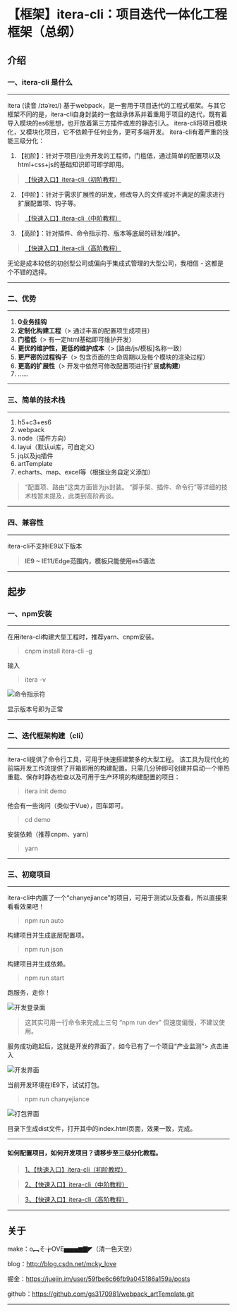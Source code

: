 # 【框架】itera-cli：项目迭代一体化工程框架（总纲）

## 介绍

### 一、itera-cli 是什么

-------------------

itera (读音 /ɪtəˈreɪ/) 基于webpack，是一套用于项目迭代的工程式框架。与其它框架不同的是，itera-cli自身封装的一套继承体系并着重用于项目的迭代，既有着导入模块的es6思想，也开放着第三方插件或库的静态引入。
itera-cli将项目模块化，又模块化项目，它不依赖于任何业务，更可多端开发。
itera-cli有着严重的技能三级分化：

 1. 【初阶】：针对于项目/业务开发的工程师，门槛低，通过简单的配置项以及html+css+js的基础知识即可即学即用。

> [【快速入口】itera-cli（初阶教程）](https://blog.csdn.net/mcky_love/article/details/79760782 "【快速入口】itera-cli（初阶入门）")

 2. 【中阶】：针对于需求扩展性的研发，修改导入的文件或对不满足的需求进行扩展配置项、钩子等。

> [【快速入口】itera-cli（中阶教程）](https://blog.csdn.net/mcky_love/article/details/79760782 "【快速入口】itera-cli（中阶教程）")

 3. 【高阶】：针对插件、命令指示符、版本等底层的研发/维护。

> [【快速入口】itera-cli（高阶教程）](https://blog.csdn.net/mcky_love/article/details/79760782 "【快速入口】itera-cli（高阶教程）")

无论是成本较低的初创型公司或偏向于集成式管理的大型公司，我相信 - 这都是个不错的选择。

-------------------

### 二、优势

-------------------

 1. **0业务挂钩**
 2. **定制化构建工程**（> 通过丰富的配置项生成项目）
 3. **门槛低**（> 有一定html基础即可维护开发）
 4. **更优的维护性，更低的维护成本**（> [路由/js/模板]名称一致）
 5. **更严密的过程钩子**（> 包含页面的生命周期以及每个模块的渲染过程）
 6. **更高的扩展性**（> 开发中依然可修改配置项进行扩展**或构建**）
 7. ......

-------------------

### 三、简单的技术栈

-------------------

 1. h5+c3+es6
 2. webpack
 3. node（插件方向）
 4. layui（默认ui库，可自定义）
 5. jq以及jq插件
 6. artTemplate
 7. echarts、map、excel等（根据业务自定义添加）

> “配置项、路由”这类方面皆为js封装。
> “脚手架、插件、命令行”等详细的技术栈暂未提及，此类到高阶再谈。

-------------------

### 四、兼容性

-------------------

itera-cli不支持IE9以下版本
>**IE9 ~ IE11/Edge范围内，模板只能使用es5语法**

-------------------

## 起步

### 一、npm安装

-------------------

在用itera-cli构建大型工程时，推荐yarn、cnpm安装。

> cnpm install itera-cli -g

输入

> itera -v

![命令指示符](http://img.blog.csdn.net/20180409101917251?watermark/2/text/aHR0cDovL2Jsb2cuY3Nkbi5uZXQvTWNreV9Mb3Zl/font/5a6L5L2T/fontsize/400/fill/I0JBQkFCMA==/dissolve/70/gravity/SouthEast)

显示版本号即为正常

-------------------

### 二、迭代框架构建（cli）

-------------------

itera-cli提供了命令行工具，可用于快速搭建繁多的大型工程。
该工具为现代化的前端开发工作流提供了开箱即用的构建配置。只需几分钟即可创建并启动一个带热重载、保存时静态检查以及可用于生产环境的构建配置的项目：

> itera init demo

他会有一些询问（类似于Vue），回车即可。

> cd demo

安装依赖（推荐cnpm、yarn）

> yarn

-------------------

### 三、初窥项目

-------------------

itera-cli中内置了一个“chanyejiance”的项目，可用于测试以及查看，所以直接来看看效果吧！

> npm run auto

构建项目并生成底层配置项。

> npm run json

构建项目并生成依赖。

> npm run start

跑服务，走你！

![开发登录面](http://img.blog.csdn.net/20180409104312736?watermark/2/text/aHR0cDovL2Jsb2cuY3Nkbi5uZXQvTWNreV9Mb3Zl/font/5a6L5L2T/fontsize/400/fill/I0JBQkFCMA==/dissolve/70/gravity/SouthEast)

> 这其实可用一行命令来完成上三句 “npm run dev” 但速度偏慢，不建议使用。

服务成功跑起后，这就是开发的界面了，如今已有了一个项目“产业监测”> 点击进入

![开发界面](http://img.blog.csdn.net/20180409104456394?watermark/2/text/aHR0cDovL2Jsb2cuY3Nkbi5uZXQvTWNreV9Mb3Zl/font/5a6L5L2T/fontsize/400/fill/I0JBQkFCMA==/dissolve/70/gravity/SouthEast)

当前开发环境在IE9下，试试打包。

> npm run chanyejiance

![打包界面](http://img.blog.csdn.net/20180409104724107?watermark/2/text/aHR0cDovL2Jsb2cuY3Nkbi5uZXQvTWNreV9Mb3Zl/font/5a6L5L2T/fontsize/400/fill/I0JBQkFCMA==/dissolve/70/gravity/SouthEast)

目录下生成dist文件，打开其中的index.html页面，效果一致，完成。

-------------------

#### 如何配置项目，如何开发项目？请移步至三级分化教程。


> [1、【快速入口】itera-cli（初阶教程）](https://blog.csdn.net/mcky_love/article/details/79760782 "【快速入口】itera-cli（初阶入门）")

> [2、【快速入口】itera-cli（中阶教程）](https://blog.csdn.net/mcky_love/article/details/79760782 "【快速入口】itera-cli（中阶教程）")

> [3、【快速入口】itera-cli（高阶教程）](https://blog.csdn.net/mcky_love/article/details/79760782 "【快速入口】itera-cli（高阶教程）")

-------------------

## 关于

make：o︻そ╆OVE▅▅▅▆▇◤（清一色天空）

blog：http://blog.csdn.net/mcky_love

掘金：https://juejin.im/user/59fbe6c66fb9a045186a159a/posts

github：https://github.com/gs3170981/webpack_artTemplate.git

-------------------

